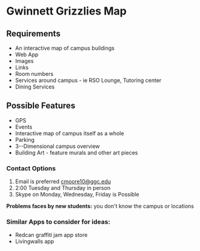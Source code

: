 Gwinnett Grizzlies Map
======

## Requirements
* An interactive map of campus buildings
* Web App
* Images
* Links
* Room numbers
* Services around campus - ie RSO Lounge, Tutoring center
* Dining Services

## Possible Features
* GPS
* Events
* Interactive map of campus itself as a whole
* Parking
* 3--Dimensional campus overview
* Building Art - feature murals and other art pieces

### Contact Options
1. Email is preferred cmoore10@ggc.edu
2. 2:00 Tuesday and Thursday in person
3. Skype on Monday, Wednesday, Friday is Possible

**Problems faces by new students:** you don't know the campus or locations

### Similar Apps to consider for ideas:
* Redcan graffiti jam app store
* Livingwalls app
